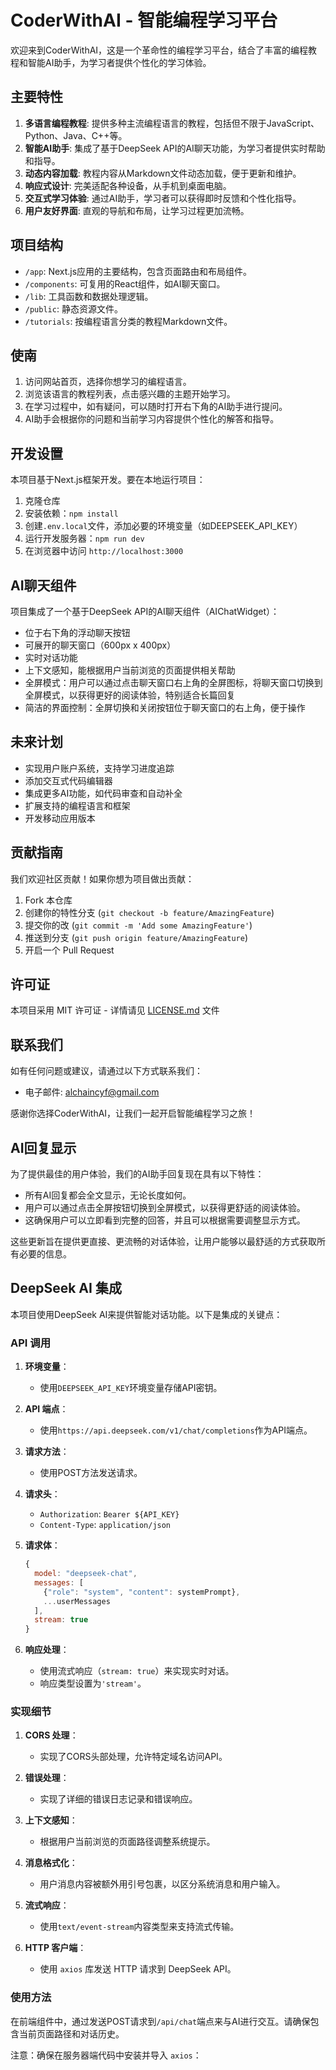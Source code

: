 # CoderWithAI - 智能编程学习平台

欢迎来到CoderWithAI，这是一个革命性的编程学习平台，结合了丰富的编程教程和智能AI助手，为学习者提供个性化的学习体验。

## 主要特性

1. **多语言编程教程**: 提供多种主流编程语言的教程，包括但不限于JavaScript、Python、Java、C++等。
2. **智能AI助手**: 集成了基于DeepSeek API的AI聊天功能，为学习者提供实时帮助和指导。
3. **动态内容加载**: 教程内容从Markdown文件动态加载，便于更新和维护。
4. **响应式设计**: 完美适配各种设备，从手机到桌面电脑。
5. **交互式学习体验**: 通过AI助手，学习者可以获得即时反馈和个性化指导。
6. **用户友好界面**: 直观的导航和布局，让学习过程更加流畅。

## 项目结构

- `/app`: Next.js应用的主要结构，包含页面路由和布局组件。
- `/components`: 可复用的React组件，如AI聊天窗口。
- `/lib`: 工具函数和数据处理逻辑。
- `/public`: 静态资源文件。
- `/tutorials`: 按编程语言分类的教程Markdown文件。

## 使南

1. 访问网站首页，选择你想学习的编程语言。
2. 浏览该语言的教程列表，点击感兴趣的主题开始学习。
3. 在学习过程中，如有疑问，可以随时打开右下角的AI助手进行提问。
4. AI助手会根据你的问题和当前学习内容提供个性化的解答和指导。

## 开发设置

本项目基于Next.js框架开发。要在本地运行项目：

1. 克隆仓库
2. 安装依赖：`npm install`
3. 创建`.env.local`文件，添加必要的环境变量（如DEEPSEEK_API_KEY）
4. 运行开发服务器：`npm run dev`
5. 在浏览器中访问 `http://localhost:3000`

## AI聊天组件

项目集成了一个基于DeepSeek API的AI聊天组件（AIChatWidget）：

- 位于右下角的浮动聊天按钮
- 可展开的聊天窗口（600px x 400px）
- 实时对话功能
- 上下文感知，能根据用户当前浏览的页面提供相关帮助
- 全屏模式：用户可以通过点击聊天窗口右上角的全屏图标，将聊天窗口切换到全屏模式，以获得更好的阅读体验，特别适合长篇回复
- 简洁的界面控制：全屏切换和关闭按钮位于聊天窗口的右上角，便于操作

## 未来计划

- 实现用户账户系统，支持学习进度追踪
- 添加交互式代码编辑器
- 集成更多AI功能，如代码审查和自动补全
- 扩展支持的编程语言和框架
- 开发移动应用版本

## 贡献指南

我们欢迎社区贡献！如果你想为项目做出贡献：

1. Fork 本仓库
2. 创建你的特性分支 (`git checkout -b feature/AmazingFeature`)
3. 提交你的改 (`git commit -m 'Add some AmazingFeature'`)
4. 推送到分支 (`git push origin feature/AmazingFeature`)
5. 开启一个 Pull Request

## 许可证

本项目采用 MIT 许可证 - 详情请见 [LICENSE.md](LICENSE.md) 文件

## 联系我们

如有任何问题或建议，请通过以下方式联系我们：

- 电子邮件: alchaincyf@gmail.com

感谢你选择CoderWithAI，让我们一起开启智能编程学习之旅！

## AI回复显示

为了提供最佳的用户体验，我们的AI助手回复现在具有以下特性：

- 所有AI回复都会全文显示，无论长度如何。
- 用户可以通过点击全屏按钮切换到全屏模式，以获得更舒适的阅读体验。
- 这确保用户可以立即看到完整的回答，并且可以根据需要调整显示方式。

这些更新旨在提供更直接、更流畅的对话体验，让用户能够以最舒适的方式获取所有必要的信息。

## DeepSeek AI 集成

本项目使用DeepSeek AI来提供智能对话功能。以下是集成的关键点：

### API 调用

1. **环境变量**：
   - 使用`DEEPSEEK_API_KEY`环境变量存储API密钥。

2. **API 端点**：
   - 使用`https://api.deepseek.com/v1/chat/completions`作为API端点。

3. **请求方法**：
   - 使用POST方法发送请求。

4. **请求头**：
   - `Authorization`: `Bearer ${API_KEY}`
   - `Content-Type`: `application/json`

5. **请求体**：
   ```javascript
   {
     model: "deepseek-chat",
     messages: [
       {"role": "system", "content": systemPrompt},
       ...userMessages
     ],
     stream: true
   }
   ```

6. **响应处理**：
   - 使用流式响应（`stream: true`）来实现实时对话。
   - 响应类型设置为`'stream'`。

### 实现细节

1. **CORS 处理**：
   - 实现了CORS头部处理，允许特定域名访问API。

2. **错误处理**：
   - 实现了详细的错误日志记录和错误响应。

3. **上下文感知**：
   - 根据用户当前浏览的页面路径调整系统提示。

4. **消息格式化**：
   - 用户消息内容被额外用引号包裹，以区分系统消息和用户输入。

5. **流式响应**：
   - 使用`text/event-stream`内容类型来支持流式传输。

6. **HTTP 客户端**：
   - 使用 `axios` 库发送 HTTP 请求到 DeepSeek API。

### 使用方法

在前端组件中，通过发送POST请求到`/api/chat`端点来与AI进行交互。请确保包含当前页面路径和对话历史。

注意：确保在服务器端代码中安装并导入 `axios`：
